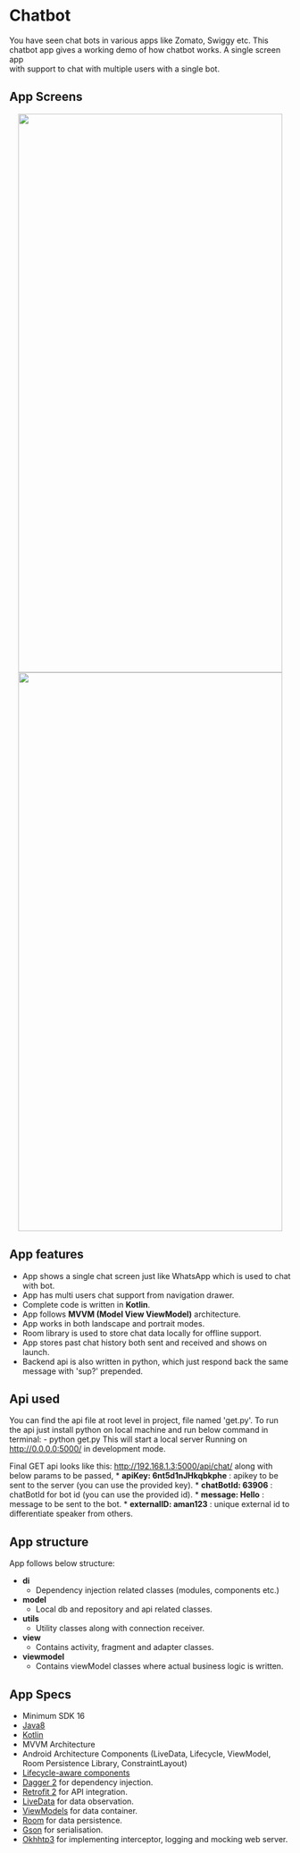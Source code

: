 # Chatbot

You have seen chat bots in various apps like Zomato, Swiggy etc. This chatbot app gives a working demo of how chatbot works. A single screen app  
with support to chat with multiple users with a single bot.

## App Screens
<p align="center">
    <img src="/media/chatbot_demo_one.gif" width="473" height="1000">   <img src="/media/chatbot_demo_two.gif" width="473" height="1000">
</p>

## App features
* App shows a single chat screen just like WhatsApp which is used to chat with bot.
* App has multi users chat support from navigation drawer.
* Complete code is written in <b>Kotlin</b>.
* App follows <b>MVVM (Model View ViewModel)</b> architecture.
* App works in both landscape and portrait modes.
* Room library is used to store chat data locally for offline support.
* App stores past chat history both sent and received and shows on launch.
* Backend api is also written in python, which just respond back the same message with 'sup?' prepended.

## Api used
You can find the api file at root level in project, file named 'get.py'.
To run the api just install python on local machine and run below command in terminal:
    - python get.py
This will start a local server Running on http://0.0.0.0:5000/  in development mode.

Final GET api looks like this: http://192.168.1.3:5000/api/chat/
along with below params to be passed,
    * <b>apiKey: 6nt5d1nJHkqbkphe</b> : apikey to be sent to the server (you can use the provided key). 
    * <b>chatBotId: 63906</b> : chatBotId for bot id (you can use the provided id).
    * <b>message: Hello</b> : message to be sent to the bot.
    * <b>externalID: aman123</b> : unique external id to differentiate speaker from others.

## App structure
App follows below structure:
* <b>di</b>
    * Dependency injection related classes (modules, components etc.)
* <b>model</b>
    * Local db and repository and api related classes.
* <b>utils</b>
    * Utility classes along with connection receiver. 
* <b>view</b>
    * Contains activity, fragment and adapter classes.
* <b>viewmodel</b>
    * Contains viewModel classes where actual business logic is written.
    
## App Specs
- Minimum SDK 16
- [Java8](https://java.com/en/download/faq/java8.xml)
- [Kotlin](https://kotlinlang.org/)
- MVVM Architecture
- Android Architecture Components (LiveData, Lifecycle, ViewModel, Room Persistence Library, ConstraintLayout)
- [Lifecycle-aware components](https://developer.android.com/topic/libraries/architecture/lifecycle)
- [Dagger 2](https://google.github.io/dagger/) for dependency injection.
- [Retrofit 2](https://square.github.io/retrofit/) for API integration.
- [LiveData](https://developer.android.com/topic/libraries/architecture/livedata) for data observation.
- [ViewModels](https://developer.android.com/topic/libraries/architecture/viewmodel) for data container.
- [Room](https://developer.android.com/topic/libraries/architecture/room) for data persistence.
- [Gson](https://github.com/google/gson) for serialisation.
- [Okhhtp3](https://github.com/square/okhttp) for implementing interceptor, logging and mocking web server.
